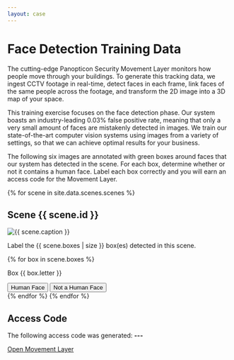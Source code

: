```yaml
---
layout: case
---
```

<div class="content" data-view="detection">
    <h1>Face Detection Training Data</h1>
    <p>The cutting-edge Panopticon Security Movement Layer monitors how people move through your buildings. To generate this tracking data, we ingest CCTV footage in real-time, detect faces in each frame, link faces of the same people across the footage, and transform the 2D image into a 3D map of your space.</p>
    <p>This training exercise focuses on the face detection phase. Our system boasts an industry-leading 0.03% false positive rate, meaning that only a very small amount of faces are mistakenly detected in images. We train our state-of-the-art computer vision systems using images from a variety of settings, so that we can achieve optimal results for your business.</p>
    <p>The following six images are annotated with green boxes around faces that our system has detected in the scene. For each box, determine whether or not it contains a human face. Label each box correctly and you will earn an access code for the Movement Layer.</p>
    {% for scene in site.data.scenes.scenes %}
    <h2>Scene {{ scene.id }}</h2>
    <p>
        <img src="../assets/img/scene_{{ scene.id }}.png" alt="{{ scene.caption }}" />
    </p>
    <p class="centered">Label the {{ scene.boxes | size }} box(es) detected in this scene.</p>
    {% for box in scene.boxes %}
    <div class="box-label" data-box="{{ scene.id }}_{{ box.letter }}">
        <div class="box-letter" data-letter="{{ box.letter }}">
            <p>Box {{ box.letter }}</p>
        </div>
        <div>
            <button class="button" data-label="is-face">Human Face</button>
            <button class="button" data-label="not-face">Not a Human Face</button>
        </div>
    </div>
    {% endfor %}
    {% endfor %}
    <h2>Access Code</h2>
    <p>The following access code was generated: <strong id="training-code">---</strong></p>
    <a href="../secure/movement" class="button"><i class="fa fa-male"></i> Open Movement Layer</a>
</div>
